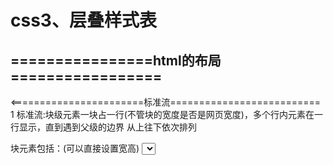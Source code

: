 # css3、层叠样式表

## ================html的布局=================

 <=======================标准流==========================
1 标准流:块级元素一块占一行(不管块的宽度是否是网页宽度)，多个行内元素在一行显示，直到遇到父级的边界
从上往下依次排列

块元素包括：(可以直接设置宽高)<body>  <from>  <select>  <textarea>  <h1-h6> <html> <table>  <button>  <hr>  <p>  <ol>  <ul>  <dl>    <div>

行级元素：   <meat>   <title>  <lable>  <span>  <br> <a>   <style>  <em>  <b>  <i>   <strong>   <img>      

行内元素分为：行内元素，行内块元素
行内元素：不能直接设置宽高 a 
行块级元素:(可以直接设置宽高) img  input  td  
================================浮动=======================================
2 浮动:在块里用浮动,脱离标准流，可以让竖着显示的块横着显示。一般的浮动的对象是块级元素。

 -->

## ==========层叠样式表分为三种=============

1 内嵌样式表

```
<p style="color:red">hello world</P>
```

2 内部样式表

```
内部样式表一般写在<head></head>标签里面
```

3 外部样式表

```
外部样式表是写在项目下的css文件下的，需要渲染页面的时候，就去引入外部样式表，也是在<head></head>标签里引入外部样式表。
<!-- <link rel="stylesheet" type="text/css" href="css01.css"> -->
```

## =============css选择器=================

|                                                              |                       |                                                     |      |
| :----------------------------------------------------------: | :-------------------: | :-------------------------------------------------: | :--: |
|                            选择器                            |         例子          |                      例子描述                       | CSS  |
| [.*class*](http://www.w3school.com.cn/cssref/selector_class.asp) |        .intro         |           选择 class="intro" 的所有元素。           |  1   |
|  [#*id*](http://www.w3school.com.cn/cssref/selector_id.asp)  |      #firstname       |          选择 id="firstname" 的所有元素。           |  1   |
|   [*](http://www.w3school.com.cn/cssref/selector_all.asp)    |           *           |                   选择所有元素。                    |  2   |
| [*element*](http://www.w3school.com.cn/cssref/selector_element.asp) |           p           |                 选择所有 <p> 元素。                 |  1   |
| [*element*,*element*](http://www.w3school.com.cn/cssref/selector_element_comma.asp) |         div,p         |        选择所有 <div> 元素和所有 <p> 元素。         |  1   |
| [*element* *element*](http://www.w3school.com.cn/cssref/selector_element_element.asp) |         div p         |        选择 <div> 元素内部的所有 <p> 元素。         |  1   |
| [*element*>*element*](http://www.w3school.com.cn/cssref/selector_element_gt.asp) |         div>p         |      选择父元素为 <div> 元素的所有 <p> 元素。       |  2   |
| [*element*+*element*](http://www.w3school.com.cn/cssref/selector_element_plus.asp) |         div+p         |     选择紧接在 <div> 元素之后的所有 <p> 元素。      |  2   |
| [[*attribute*\]](http://www.w3school.com.cn/cssref/selector_attribute.asp) |       [target]        |           选择带有 target 属性所有元素。            |  2   |
| [[*attribute*=*value*\]](http://www.w3school.com.cn/cssref/selector_attribute_value.asp) |    [target=_blank]    |          选择 target="_blank" 的所有元素。          |  2   |
| [[*attribute*~=*value*\]](http://www.w3school.com.cn/cssref/selector_attribute_value_contain.asp) |    [title~=flower]    |    选择 title 属性包含单词 "flower" 的所有元素。    |  2   |
| [[*attribute*\|=*value*\]](http://www.w3school.com.cn/cssref/selector_attribute_value_start.asp) |      [lang\|=en]      |      选择 lang 属性值以 "en" 开头的所有元素。       |  2   |
| [:link](http://www.w3school.com.cn/cssref/selector_link.asp) |        a:link         |              选择所有未被访问的链接。               |  1   |
| [:visited](http://www.w3school.com.cn/cssref/selector_visited.asp) |       a:visited       |              选择所有已被访问的链接。               |  1   |
| [:active](http://www.w3school.com.cn/cssref/selector_active.asp) |       a:active        |                   选择活动链接。                    |  1   |
| [:hover](http://www.w3school.com.cn/cssref/selector_hover.asp) |        a:hover        |            选择鼠标指针位于其上的链接。             |  1   |
| [:focus](http://www.w3school.com.cn/cssref/selector_focus.asp) |      input:focus      |             选择获得焦点的 input 元素。             |  2   |
| [:first-letter](http://www.w3school.com.cn/cssref/selector_first-letter.asp) |    p:first-letter     |             选择每个 <p> 元素的首字母。             |  1   |
| [:first-line](http://www.w3school.com.cn/cssref/selector_first-line.asp) |     p:first-line      |              选择每个 <p> 元素的首行。              |  1   |
| [:first-child](http://www.w3school.com.cn/cssref/selector_first-child.asp) |     p:first-child     |    选择属于父元素的第一个子元素的每个 <p> 元素。    |  2   |
| [:before](http://www.w3school.com.cn/cssref/selector_before.asp) |       p:before        |         在每个 <p> 元素的内容之前插入内容。         |  2   |
| [:after](http://www.w3school.com.cn/cssref/selector_after.asp) |        p:after        |         在每个 <p> 元素的内容之后插入内容。         |  2   |
| [:lang(*language*)](http://www.w3school.com.cn/cssref/selector_lang.asp) |      p:lang(it)       | 选择带有以 "it" 开头的 lang 属性值的每个 <p> 元素。 |  2   |
| [*element1*~*element2*](http://www.w3school.com.cn/cssref/selector_gen_sibling.asp) |         p~ul          |        选择前面有 <p> 元素的每个 <ul> 元素。        |  3   |
| [[*attribute*^=*value*\]](http://www.w3school.com.cn/cssref/selector_attr_begin.asp) |    a[src^="https"]    |  选择其 src 属性值以 "https" 开头的每个 <a> 元素。  |  3   |
| [[*attribute*$=*value*\]](http://www.w3school.com.cn/cssref/selector_attr_end.asp) |    a[src$=".pdf"]     |   选择其 src 属性以 ".pdf" 结尾的所有 <a> 元素。    |  3   |
| [[*attribute**=*value*\]](http://www.w3school.com.cn/cssref/selector_attr_contain.asp) |     a[src*="abc"]     |  选择其 src 属性中包含 "abc" 子串的每个 <a> 元素。  |  3   |
| [:first-of-type](http://www.w3school.com.cn/cssref/selector_first-of-type.asp) |    p:first-of-type    |  选择属于其父元素的首个 <p> 元素的每个 <p> 元素。   |  3   |
| [:last-of-type](http://www.w3school.com.cn/cssref/selector_last-of-type.asp) |    p:last-of-type     |  选择属于其父元素的最后 <p> 元素的每个 <p> 元素。   |  3   |
| [:only-of-type](http://www.w3school.com.cn/cssref/selector_only-of-type.asp) |    p:only-of-type     |  选择属于其父元素唯一的 <p> 元素的每个 <p> 元素。   |  3   |
| [:only-child](http://www.w3school.com.cn/cssref/selector_only-child.asp) |     p:only-child      |    选择属于其父元素的唯一子元素的每个 <p> 元素。    |  3   |
| [:nth-child(*n*)](http://www.w3school.com.cn/cssref/selector_nth-child.asp) |    p:nth-child(2)     |   选择属于其父元素的第二个子元素的每个 <p> 元素。   |  3   |
| [:nth-last-child(*n*)](http://www.w3school.com.cn/cssref/selector_nth-last-child.asp) |  p:nth-last-child(2)  |          同上，从最后一个子元素开始计数。           |  3   |
| [:nth-of-type(*n*)](http://www.w3school.com.cn/cssref/selector_nth-of-type.asp) |   p:nth-of-type(2)    |  选择属于其父元素第二个 <p> 元素的每个 <p> 元素。   |  3   |
| [:nth-last-of-type(*n*)](http://www.w3school.com.cn/cssref/selector_nth-last-of-type.asp) | p:nth-last-of-type(2) |        同上，但是从最后一个子元素开始计数。         |  3   |
| [:last-child](http://www.w3school.com.cn/cssref/selector_last-child.asp) |     p:last-child      |    选择属于其父元素最后一个子元素每个 <p> 元素。    |  3   |
| [:root](http://www.w3school.com.cn/cssref/selector_root.asp) |         :root         |                 选择文档的根元素。                  |  3   |
| [:empty](http://www.w3school.com.cn/cssref/selector_empty.asp) |        p:empty        |   选择没有子元素的每个 <p> 元素（包括文本节点）。   |  3   |
| [:target](http://www.w3school.com.cn/cssref/selector_target.asp) |     #news:target      |             选择当前活动的 #news 元素。             |  3   |
| [:enabled](http://www.w3school.com.cn/cssref/selector_enabled.asp) |     input:enabled     |            选择每个启用的 <input> 元素。            |  3   |
| [:disabled](http://www.w3school.com.cn/cssref/selector_disabled.asp) |    input:disabled     |             选择每个禁用的 <input> 元素             |  3   |
| [:checked](http://www.w3school.com.cn/cssref/selector_checked.asp) |     input:checked     |           选择每个被选中的 <input> 元素。           |  3   |
| [:not(*selector*)](http://www.w3school.com.cn/cssref/selector_not.asp) |        :not(p)        |             选择非 <p> 元素的每个元素。             |  3   |
| [::selection](http://www.w3school.com.cn/cssref/selector_selection.asp) |      ::selection      |             选择被用户选取的元素部分。              |  3   |

#####  ============选择器优先级问题=======================

- 优先级：就近原则 / 具体性原则 / 重要性原则

## ==========css重要的样式============

#### 一、css盒子

![CSS box-model](http://www.runoob.com/images/box-model.gif)

#### 二、浮动

```
float:会使元素从左向右移动，不能从上到下，其周围的元素也会重新排列，直到它的外边框的边缘碰到另一个元素的外边框为止。
float：left；左浮动
float：right；右浮动

清除浮动
clear：both；


```

#### 三、定位

```
position制定了元素的定位的类型。
position的五个属性：
static：HTML元素的默认值，即没有定位，元素出现在正常的流中，静态定位的元素不会受到 top, bottom, left, right影响。

relative：relative 定位相对定位元素的定位是相对其正常位置。

fixed：元素的位置相对于浏览器窗口是固定位置。即使窗口是滚动的它也不会移动：

absolute：absolute 定位绝对定位的元素的位置相对于最近的已定位父元素，如果元素没有已定位的父元素，那么它的位置相对于<html>

```

#### 四、显示

```
display属性设置一个元素应如何显示，visibility属性指定一个元素应可见还是隐藏。

隐藏元素 - display:none或visibility:hidden

隐藏一个元素可以通过把display属性设置为"none"，或把visibility属性设置为"hidden"。但是请注意，这两种方法会产生不同的结果。

visibility:hidden可以隐藏某个元素，但隐藏的元素仍需占用与未隐藏之前一样的空间。也就是说，该元素虽然被隐藏了，但仍然会影响布局。
```

#### 五、对齐

```
元素居中对齐：
要水平居中对齐一个元素(如 <div>), 可以使用 margin: auto;。设置到元素的宽度将防止它溢出到容器的边缘。元素通过指定宽度，并将两边的空外边距平均分配

文本居中对齐：
如果仅仅是为了文本在元素内居中对齐，可以使用 text-align: center

图片居中对齐：
要让图片居中对齐, 可以使用 margin: auto; 并将它放到 块 元素中

左右对齐 - 使用定位方式：
我们可以使用 position: absolute; 属性来对齐元素

左右对齐 - 使用 float 方式：
我们也可以使用 float 属性来对齐元素

垂直居中对齐 - 使用 padding
CSS 中有很多方式可以实现垂直居中对齐。 一个简单的方式就是头部顶部使用 padding

垂直居中 - 使用 line-height 等于 元素的 height;

垂直居中 - 使用 position 和 transform:
除了使用 padding 和 line-height 属性外,我们还可以使用 transform 属性来设置垂直居中:
```



